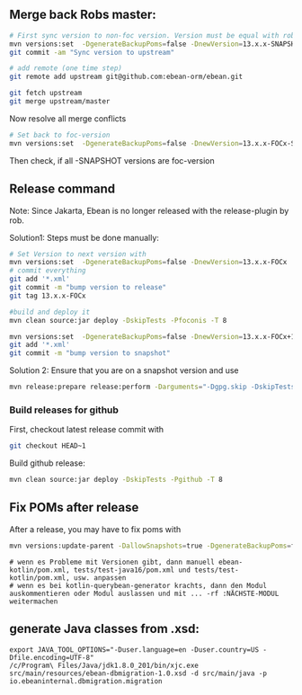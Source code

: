 ## Merge back Robs master:


```bash
# First sync version to non-foc version. Version must be equal with rob's branch:
mvn versions:set  -DgenerateBackupPoms=false -DnewVersion=13.x.x-SNAPSHOT
git commit -am "Sync version to upstream"

# add remote (one time step)
git remote add upstream git@github.com:ebean-orm/ebean.git

git fetch upstream
git merge upstream/master
```
Now resolve all merge conflicts

```bash
# Set back to foc-version
mvn versions:set  -DgenerateBackupPoms=false -DnewVersion=13.x.x-FOCx-SNAPSHOT
```

Then check, if all -SNAPSHOT versions are foc-version


## Release command


Note: Since Jakarta, Ebean is no longer released with the release-plugin by rob.


Solution1: Steps must be done manually:
```bash
# Set Version to next version with
mvn versions:set  -DgenerateBackupPoms=false -DnewVersion=13.x.x-FOCx
# commit everything
git add '*.xml'
git commit -m "bump version to release"
git tag 13.x.x-FOCx

#build and deploy it
mvn clean source:jar deploy -DskipTests -Pfoconis -T 8

mvn versions:set  -DgenerateBackupPoms=false -DnewVersion=13.x.x-FOCx+1-SNAPSHOT
git add '*.xml'
git commit -m "bump version to snapshot"
````


Solution 2: Ensure that you are on a snapshot version and use

```bash
mvn release:prepare release:perform -Darguments="-Dgpg.skip -DskipTests" -Pfoconis
```

### Build releases for github

First, checkout latest release commit with
```bash
git checkout HEAD~1
```

Build github release:

```bash
mvn clean source:jar deploy -DskipTests -Pgithub -T 8
```

## Fix POMs after release

After a release, you may have to fix poms with

```bash
mvn versions:update-parent -DallowSnapshots=true -DgenerateBackupPoms=false -Pjdk16plus -Pjdk15less
```

    # wenn es Probleme mit Versionen gibt, dann manuell ebean-kotlin/pom.xml, tests/test-java16/pom.xml und tests/test-kotlin/pom.xml, usw. anpassen
    # wenn es bei kotlin-querybean-generator krachts, dann den Modul auskommentieren oder Modul auslassen und mit ... -rf :NÄCHSTE-MODUL weitermachen

## generate Java classes from .xsd:

    export JAVA_TOOL_OPTIONS="-Duser.language=en -Duser.country=US -Dfile.encoding=UTF-8"
    /c/Program\ Files/Java/jdk1.8.0_201/bin/xjc.exe src/main/resources/ebean-dbmigration-1.0.xsd -d src/main/java -p io.ebeaninternal.dbmigration.migration
